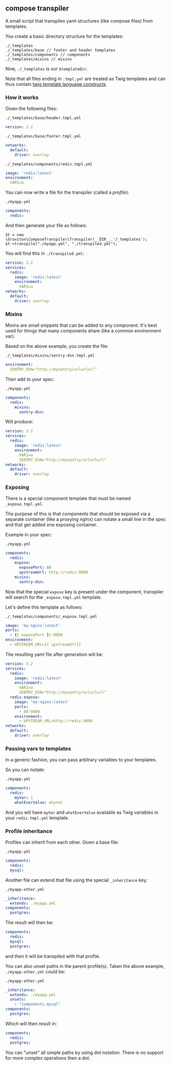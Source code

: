 ## compose transpiler

A small script that transpiles yaml structures (like compose files) from templates.

You create a basic directory structure for the templates:

```
./_templates
./_templates/base // footer and header templates
./_templates/components // components
./_templates/mixins // mixins
```

Now, `./_templates` is our `$templateDir`.

Note that all files ending in `.tmpl.yml` are treated as Twig templates and can thus
contain [twig template language constructs](https://twig.symfony.com/doc/2.x/).

### How it works

Given the following files:

`./_templates/base/header.tmpl.yml`
```yaml
version: 3.2
```

`./_templates/base/footer.tmpl.yml`
```yaml
networks:
  default:
    driver: overlay
```

`./_templates/components/redis.tmpl.yml`
```yaml
image: 'redis:latest'
environment:
  VAR1=a
```

You can now write a file for the transpiler (called a _profile_):

`./myapp.yml`
```yaml
components:
  redis:
```

And then generate your file as follows:

```
$t = new \Graviton\ComposeTranspiler\Transpiler(__DIR__.'/_templates');
$t->transpile("./myapp.yml", "./transpiled.yml");
```

You will find this in `./transpiled.yml`:

```yaml
version: 3.2
services:
  redis:
    image: 'redis:latest'
    environment:
      VAR1=a
networks:
  default:
    driver: overlay    
```

### Mixins

Mixins are small snippets that can be added to any component. It's best used for things
that many components share (like a common environment var).

Based on the above example, you create the file:

`./_templates/mixins/sentry-dsn.tmpl.yml`
```yaml
environment:
  SENTRY_DSN="http://mysentry/urlurlurl"
```

Then add to your spec:

`./myapp.yml`
```yaml
components:
  redis:
    mixins:
      sentry-dsn:
```

Will produce:

```yaml
version: 3.2
services:
  redis:
    image: 'redis:latest'
    environment:
      VAR1=a
      SENTRY_DSN="http://mysentry/urlurlurl"
networks:
  default:
    driver: overlay    
```

### Exposing

There is a special component template that must be named `_expose.tmpl.yml`.

The purpose of this is that components that should be exposed via a separate container
(like a proxying nginx) can notate a small line in the spec and that get added one exposing
container.

Example in your spec:

`./myapp.yml`
```yaml
components:
  redis:
    expose:
      exposePort: 80
      upstreamUrl: http://redis:9000
    mixins:
      sentry-dsn:
```

Now that the special `expose` key is present under the component, transpiler will search for the
`_expose.tmpl.yml` template.

Let's define this template as follows:

`./_templates/components/_expose.tmpl.yml`
```yaml
image: 'my-nginx:latest'
ports:
  - {{ exposePort }}:9080
environment:
  - UPSTREAM_URL={{ upstreamUrl}}
```

The resulting yaml file after generation will be:

```yaml
version: 3.2
services:
  redis:
    image: 'redis:latest'
    environment:
      VAR1=a
      SENTRY_DSN="http://mysentry/urlurlurl"
  redis-expose:
    image: 'my-nginx:latest'
    ports:
      - 80:9080
    environment:
      - UPSTREAM_URL=http://redis:9000 
networks:
  default:
    driver: overlay
```

### Passing vars to templates

In a generic fashion, you can pass arbitrary variables to your templates.

So you can notate: 

`./myapp.yml`
```yaml
components:
  redis:
    myVar: 1
    whatEverValue: whynot
```

And you will have `myVar` and `whatEverValue` available as Twig variables in
your `redis.tmpl.yml` template.

### Profile inheritance

Profiles can inherit from each other. Given a base file:

`./myapp.yml`
```yaml
components:
  redis:
  mysql:
``` 

Another file can extend that file using the special `_inheritance` key:

`./myapp-other.yml`
```yaml
_inheritance:
  extends: ./myapp.yml
components:
  postgres:
```

The result will then be:

```yaml
components:
  redis:
  mysql:
  postgres:
```

and then it will be transpiled with that profile.

You can also unset paths in the parent profile(s). Taken the above example, `./myapp-other.yml` could be:

`./myapp-other.yml`
```yaml
_inheritance:
  extends: ./myapp.yml
  unsets:
    - "components.mysql"
components:
  postgres:
```

Which will then result in:

```yaml
components:
  redis:
  postgres:
```

You can "unset" all simple paths by using dot notation. There is no support for more complex operations then a dot.
